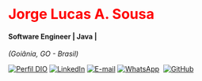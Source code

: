 
<br >
<h1> 
  <a href="https://www.linkedin.com/in/soujorgelucas/" style="color: #f00 !important; text-decoration: none; color: inherit;">
    <span>Jorge Lucas A. Sousa</span>
  </a>
</h1>

#### Software Engineer | Java |
<i>(Goiânia, GO - Brasil)</i>

[![Perfil DIO](https://img.shields.io/badge/-Meu%20Perfil%20na%20DIO-0077B5?style=for-the-badge&logo=gitbook&logoColor=white)](https://www.dio.me/users/jorgedesousa07)
[![LinkedIn](https://img.shields.io/badge/linkedin-%230077B5.svg?style=for-the-badge&logo=linkedin&logoColor=white)](https://www.linkedin.com/in/soujorgelucas/)
[![E-mail](https://img.shields.io/badge/-Email-0077B5?style=for-the-badge&logo=microsoft-outlook&logoColor=white)](mailto:jorgedesousa07@gmail.com)
[![WhatsApp](https://img.shields.io/badge/WhatsApp-0077B5?style=for-the-badge&logo=whatsapp&logoColor=white)](https://wa.me/55+62+981421042)  
[![GitHub](https://img.shields.io/badge/GitHub-0077B5?style=for-the-badge&logo=github&logoColor=white)](https://github.com/soujorgelucas)
<br />


